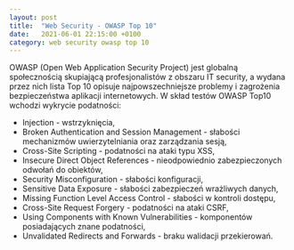 ```yaml
---
layout: post
title:  "Web Security - OWASP Top 10"
date:   2021-06-01 22:15:00 +0100
category: web security owasp top 10
---
```


OWASP (Open Web Application Security Project) jest globalną społecznością skupiającą profesjonalistów z obszaru IT security, a wydana przez nich lista Top 10 opisuje najpowszechniejsze problemy i zagrożenia bezpieczeństwa aplikacji internetowych. W skład testów OWASP Top10 wchodzi wykrycie podatności:
- Injection - wstrzyknięcia,
- Broken Authentication and Session Management - słabości mechanizmów uwierzytelniania oraz zarządzania sesją,
- Cross-Site Scripting - podatności na ataki typu XSS,
- Insecure Direct Object References - nieodpowiednio zabezpieczonych odwołań do obiektów,
- Security Misconfiguration - słabości konfiguracji,
- Sensitive Data Exposure - słabości zabezpieczeń wrażliwych danych,
- Missing Function Level Access Control - słabości w kontroli dostępu,
- Cross-Site Request Forgery - podatności na ataki CSRF,
- Using Components with Known Vulnerabilities - komponentów posiadających znane podatności,
- Unvalidated Redirects and Forwards - braku walidacji przekierowań.
